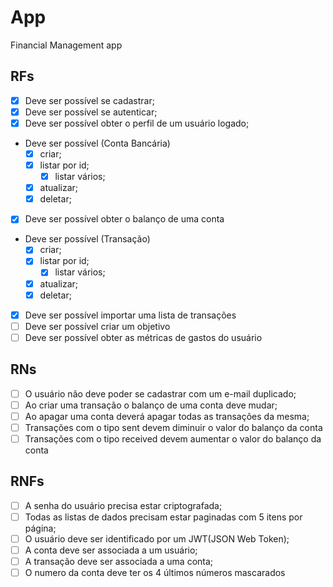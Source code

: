 # App

Financial Management app

## RFs

- [x] Deve ser possível se cadastrar;
- [x] Deve ser possível se autenticar;
- [x] Deve ser possível obter o perfil de um usuário logado;
- Deve ser possível (Conta Bancária)
  - [x] criar;
  - [x] listar por id;
	- [x] listar vários;
  - [x] atualizar;
  - [x] deletar;
- [x] Deve ser possível obter o balanço de uma conta
- Deve ser possível (Transação)
  - [x] criar;
  - [x] listar por id;
	- [x] listar vários;
  - [x] atualizar;
  - [x] deletar;
- [x] Deve ser possível importar uma lista de transações
- [ ] Deve ser possível criar um objetivo
- [ ] Deve ser possível obter as métricas de gastos do usuário

## RNs

- [ ] O usuário não deve poder se cadastrar com um e-mail duplicado;
- [ ] Ao criar uma transação o balanço de uma conta deve mudar;
- [ ] Ao apagar uma conta deverá apagar todas as transações da mesma;
- [ ] Transações com o tipo sent devem diminuir o valor do balanço da conta
- [ ] Transações com o tipo received devem aumentar o valor do balanço da conta

## RNFs

- [ ] A senha do usuário precisa estar criptografada;
- [ ] Todas as listas de dados precisam estar paginadas com 5 itens por página;
- [ ] O usuário deve ser identificado por um JWT(JSON Web Token);
- [ ] A conta deve ser associada a um usuário;
- [ ] A transação deve ser associada a uma conta;
- [ ] O numero da conta deve ter os 4 últimos números mascarados
